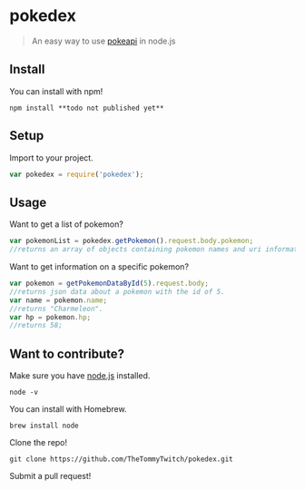 # pokedex

> An easy way to use [pokeapi](http://pokeapi.co/) in node.js

## Install

You can install with npm!
```
npm install **todo not published yet**
```

## Setup

Import to your project.
```js
var pokedex = require('pokedex');
```

## Usage

Want to get a list of pokemon?
```js
var pokemonList = pokedex.getPokemon().request.body.pokemon;
//returns an array of objects containing pokemon names and uri information.
```

Want to get information on a specific pokemon?
```js
var pokemon = getPokemonDataById(5).request.body;
//returns json data about a pokemon with the id of 5.
var name = pokemon.name;
//returns "Charmeleon".
var hp = pokemon.hp;
//returns 58;
```

## Want to contribute?

Make sure you have [node.js](https://nodejs.org/en/) installed.
```
node -v
```

You can install with Homebrew.
```
brew install node
```

Clone the repo!
```
git clone https://github.com/TheTommyTwitch/pokedex.git
```

Submit a pull request!
